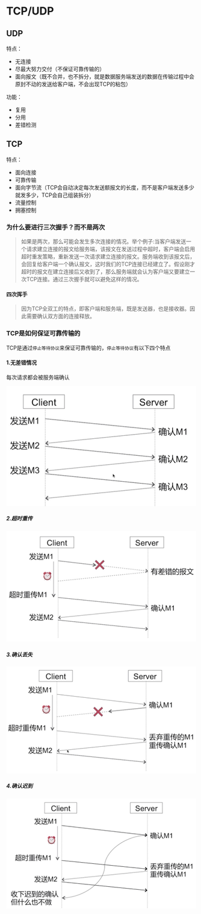 # TCP/UDP

## UDP

特点：

* 无连接
* 尽最大努力交付（不保证可靠传输的）
* 面向报文（既不合并，也不拆分，就是数据服务端发送的数据在传输过程中会原封不动的发送给客户端，不会出现TCP的粘包）

功能：

* 复用
* 分用
* 差错检测

## TCP

特点：

* 面向连接
* 可靠传输
* 面向字节流（TCP会自动决定每次发送额报文的长度，而不是客户端发送多少就发多少，TCP会自己组装拆分）
* 流量控制
* 拥塞控制

### 为什么要进行三次握手？而不是两次

>如果是两次，那么可能会发生多次连接的情况。举个例子:当客户端发送一个请求建立连接的报文给服务端，该报文在发送过程中超时，客户端会启用超时重发策略，重新发送一次请求建立连接的报文。服务端收到该报文后，会回复给客户端一个确认报文，这时我们的TCP连接已经建立了。假设刚才超时的报文在建立连接后又收到了，那么服务端就会认为客户端又要建立一次TCP连接。通过三次握手就可以避免这样的情况。

#### 四次挥手

>因为TCP全双工的特点，即客户端和服务端，既是发送器，也是接收器。因此需要确认双方面的连接释放。

### TCP是如何保证可靠传输的

TCP是通过`停止等待协议`来保证可靠传输的，`停止等待协议`有以下四个特点

#### 1.无差错情况

每次请求都会被服务端确认

![无差错情况](images/4.png)

##### 2.超时重传

![超时重传](images/5.png)

##### 3.确认丢失

![确认丢失](images/6.png)

##### 4.确认迟到

![确认迟到](images/7.png)
